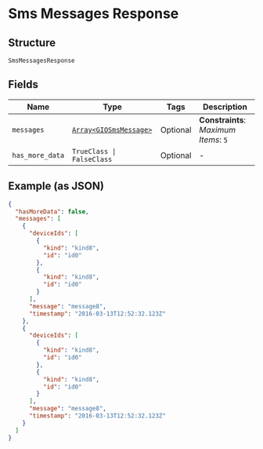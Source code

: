 
# Sms Messages Response

## Structure

`SmsMessagesResponse`

## Fields

| Name | Type | Tags | Description |
|  --- | --- | --- | --- |
| `messages` | [`Array<GIOSmsMessage>`](../../doc/models/gio-sms-message.md) | Optional | **Constraints**: *Maximum Items*: `5` |
| `has_more_data` | `TrueClass \| FalseClass` | Optional | - |

## Example (as JSON)

```json
{
  "hasMoreData": false,
  "messages": [
    {
      "deviceIds": [
        {
          "kind": "kind8",
          "id": "id0"
        },
        {
          "kind": "kind8",
          "id": "id0"
        }
      ],
      "message": "message8",
      "timestamp": "2016-03-13T12:52:32.123Z"
    },
    {
      "deviceIds": [
        {
          "kind": "kind8",
          "id": "id0"
        },
        {
          "kind": "kind8",
          "id": "id0"
        }
      ],
      "message": "message8",
      "timestamp": "2016-03-13T12:52:32.123Z"
    }
  ]
}
```

